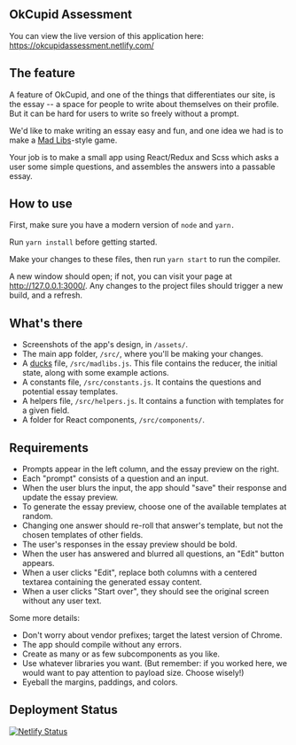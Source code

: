 ## OkCupid Assessment

You can view the live version of this application here: https://okcupidassessment.netlify.com/

## The feature

A feature of OkCupid, and one of the things that differentiates our site, is
the essay -- a space for people to write about themselves on their profile. But
it can be hard for users to write so freely without a prompt.

We'd like to make writing an essay easy and fun, and one idea we had is to make
a [Mad Libs](https://en.wikipedia.org/wiki/Mad_Libs)-style game.

Your job is to make a small app using React/Redux and Scss which asks a user
some simple questions, and assembles the answers into a passable essay.

## How to use

First, make sure you have a modern version of `node` and `yarn.`

Run `yarn install` before getting started.

Make your changes to these files, then run `yarn start` to run the compiler.

A new window should open; if not, you can visit your page at
http://127.0.0.1:3000/. Any changes to the project files should trigger a new
build, and a refresh.

## What's there

- Screenshots of the app's design, in `/assets/`.
- The main app folder, `/src/`, where you'll be making your changes.
- A [ducks](https://medium.com/@scbarrus/the-ducks-file-structure-for-redux-d63c41b7035c#.5chqfp84p)
  file, `/src/madlibs.js`. This file contains the reducer, the initial state,
  along with some example actions.
- A constants file, `/src/constants.js`. It contains the questions and
  potential essay templates.
- A helpers file, `/src/helpers.js`. It contains a function with templates
  for a given field.
- A folder for React components, `/src/components/`.

## Requirements

- Prompts appear in the left column, and the essay preview on the right.
- Each "prompt" consists of a question and an input.
- When the user blurs the input, the app should "save" their response and
  update the essay preview.
- To generate the essay preview, choose one of the available templates at
  random.
- Changing one answer should re-roll that answer's template, but not the
  chosen templates of other fields.
- The user's responses in the essay preview should be bold.
- When the user has answered and blurred all questions, an "Edit" button
  appears.
- When a user clicks "Edit", replace both columns with a centered textarea
  containing the generated essay content.
- When a user clicks "Start over", they should see the original screen
  without any user text.

Some more details:

- Don't worry about vendor prefixes; target the latest version of Chrome.
- The app should compile without any errors.
- Create as many or as few subcomponents as you like.
- Use whatever libraries you want. (But remember: if you worked here, we would
  want to pay attention to payload size. Choose wisely!)
- Eyeball the margins, paddings, and colors.

## Deployment Status

[![Netlify Status](https://api.netlify.com/api/v1/badges/fc10769d-cdbc-483b-9593-185b68060f57/deploy-status)](https://app.netlify.com/sites/okcupidassessment/deploys)
